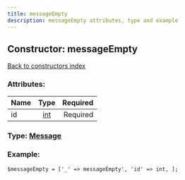 ```yaml
---
title: messageEmpty
description: messageEmpty attributes, type and example
---
```

## Constructor: messageEmpty  
[Back to constructors index](index.md)



### Attributes:

| Name     |    Type       | Required |
|----------|:-------------:|---------:|
|id|[int](../types/int.md) | Required|



### Type: [Message](../types/Message.md)


### Example:

```
$messageEmpty = ['_' => messageEmpty', 'id' => int, ];
```